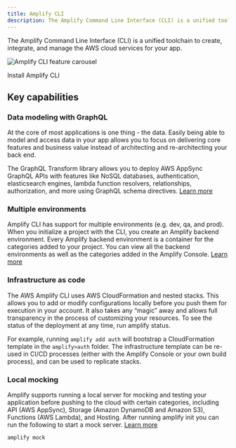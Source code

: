 ```yaml
---
title: Amplify CLI
description: The Amplify Command Line Interface (CLI) is a unified toolchain to create, integrate, and manage the AWS cloud services for your app. The Amplify CLI makes it easy to provision a new cloud backend with features such as authentication, APIs (REST and GraphQL), Storage, Functions and Hosting.
---
```


The Amplify Command Line Interface (CLI) is a unified toolchain to create, integrate, and manage the AWS cloud services for your app. 

![Amplify CLI feature carousel](~/assets/cli-b-roll.gif)

<docs-internal-link-button href="~/cli/start/install.md">
  <span slot="text">Install Amplify CLI</span>
</docs-internal-link-button>

## Key capabilities

### Data modeling with GraphQL
At the core of most applications is one thing - the data. Easily being able to model and access data in your app allows you to focus on delivering core features and business value instead of architecting and re-architecting your back end.

The GraphQL Transform library allows you to deploy AWS AppSync GraphQL APIs with features like NoSQL databases, authentication, elasticsearch engines, lambda function resolvers, relationships, authorization, and more using GraphQL schema directives. [Learn more](~/cli/graphql-transformer/overview.md)

### Multiple environments

Amplify CLI has support for multiple environments (e.g. dev, qa, and prod). When you initialize a project with the CLI, you create an Amplify backend environment. Every Amplify backend environment is a container for the categories added to your project. You can view all the backend environments as well as the categories added in the Amplify Console. [Learn more](~/cli/teams/overview.md)

### Infrastructure as code

The AWS Amplify CLI uses AWS CloudFormation and nested stacks. This allows you to add or modify configurations locally before you push them for execution in your account. It also takes any “magic” away and allows full transparency in the process of customizing your resources. To see the status of the deployment at any time, run amplify status.

For example, running `amplify add auth` will bootstrap a CloudFormation template in the `amplify>auth` folder. The infrastructure template can be re-used in CI/CD processes (either with the Amplify Console or your own build process), and can be used to replicate stacks.

### Local mocking 

Amplify supports running a local server for mocking and testing your application before pushing to the cloud with certain categories, including API (AWS AppSync), Storage (Amazon DynamoDB and Amazon S3), Functions (AWS Lambda), and Hosting. After running amplify init you can run the following to start a mock server. [Learn more](~/cli/usage/mock.md)

```
amplify mock
```